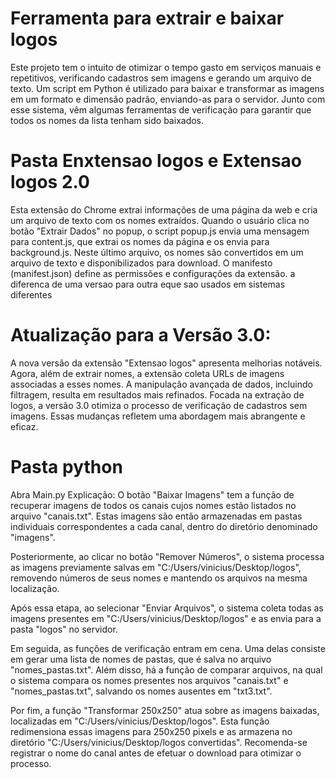 # Ferramenta para extrair e baixar logos
Este projeto tem o intuito de otimizar o tempo gasto em serviços manuais e repetitivos, verificando cadastros sem imagens e gerando um arquivo de texto. Um script em Python é utilizado para baixar e transformar as imagens em um formato e dimensão padrão, enviando-as para o servidor. Junto com esse sistema, vêm algumas ferramentas de verificação para garantir que todos os nomes da lista tenham sido baixados.

# Pasta Enxtensao logos e Extensao logos 2.0
Esta extensão do Chrome extrai informações de uma página da web e cria um arquivo de texto com os nomes extraídos. Quando o usuário clica no botão "Extrair Dados" no popup, o script popup.js envia uma mensagem para content.js, que extrai os nomes da página e os envia para background.js. Neste último arquivo, os nomes são convertidos em um arquivo de texto e disponibilizados para download. O manifesto (manifest.json) define as permissões e configurações da extensão.
a diferenca de uma versao para outra eque sao usados em sistemas diferentes

# Atualização para a Versão 3.0:

A nova versão da extensão "Extensao logos" apresenta melhorias notáveis. Agora, além de extrair nomes, a extensão coleta URLs de imagens associadas a esses nomes. A manipulação avançada de dados, incluindo filtragem, resulta em resultados mais refinados. Focada na extração de logos, a versão 3.0 otimiza o processo de verificação de cadastros sem imagens. Essas mudanças refletem uma abordagem mais abrangente e eficaz.

# Pasta python
Abra Main.py 
Explicação: O botão "Baixar Imagens" tem a função de recuperar imagens de todos os canais cujos nomes estão listados no arquivo "canais.txt". Estas imagens são então armazenadas em pastas individuais correspondentes a cada canal, dentro do diretório denominado "imagens".

Posteriormente, ao clicar no botão "Remover Números", o sistema processa as imagens previamente salvas em "C:/Users/vinicius/Desktop/logos", removendo números de seus nomes e mantendo os arquivos na mesma localização.

Após essa etapa, ao selecionar "Enviar Arquivos", o sistema coleta todas as imagens presentes em "C:/Users/vinicius/Desktop/logos" e as envia para a pasta "logos" no servidor.

Em seguida, as funções de verificação entram em cena. Uma delas consiste em gerar uma lista de nomes de pastas, que é salva no arquivo "nomes_pastas.txt". Além disso, há a função de comparar arquivos, na qual o sistema compara os nomes presentes nos arquivos "canais.txt" e "nomes_pastas.txt", salvando os nomes ausentes em "txt3.txt".

Por fim, a função "Transformar 250x250" atua sobre as imagens baixadas, localizadas em "C:/Users/vinicius/Desktop/logos". Esta função redimensiona essas imagens para 250x250 pixels e as armazena no diretório "C:/Users/vinicius/Desktop/logos convertidas". Recomenda-se registrar o nome do canal antes de efetuar o download para otimizar o processo.

